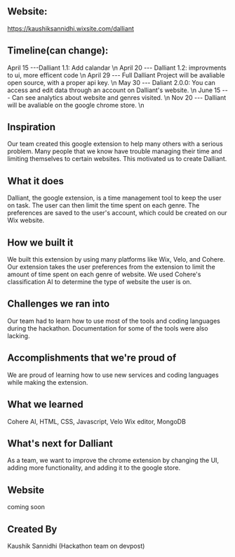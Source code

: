 ## Website:
https://kaushiksannidhi.wixsite.com/dalliant

## Timeline(can change):
April 15 ---Dalliant 1.1: Add calandar \n
April 20 --- Dalliant 1.2: improvments to ui, more efficent code \n
April 29 --- Full Dalliant Project will be avaliable open source, with a proper api key. \n 
May 30 --- Daliant 2.0.0: You can access and edit data through an account on Dalliant's website. \n
June 15 --- Can see analytics about website and genres visited. \n
Nov 20 --- Dalliant will be avaliable on the google chrome store. \n

## Inspiration
Our team created this google extension to help many others with a serious problem. Many people that we know have trouble managing their time and limiting themselves to certain websites. This motivated us to create Dalliant. 

## What it does
Dalliant, the google extension, is a time management tool to keep the user on task. The user can then limit the time spent on each genre. The preferences are saved to the user's account, which could be created on our Wix website. 

## How we built it
We built this extension by using many platforms like Wix, Velo, and Cohere.  Our extension takes the user preferences from the extension to limit the amount of time spent on each genre of website. We used Cohere's classification AI to determine the type of website the user is on. 

## Challenges we ran into
Our team had to learn how to use most of the tools and coding languages during the hackathon. Documentation for some of the tools were also lacking.

## Accomplishments that we're proud of
We are proud of learning how to use new services and coding languages while making the extension. 

## What we learned
Cohere AI, HTML, CSS, Javascript, Velo Wix editor, MongoDB

## What's next for Dalliant
As a team, we want to improve the chrome extension by changing the UI, adding more functionality, and adding it to the google store. 

## Website
coming soon

## Created By
Kaushik Sannidhi (Hackathon team on devpost)
